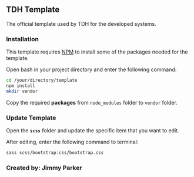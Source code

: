 ## TDH Template
The official template used by TDH for the developed systems.

### Installation

This template requires [NPM](https://nodejs.org/en/) to install some of the packages needed for the template.

Open bash in your project directory and enter the following command:

```bash
cd /your/directory/template
npm install
mkdir vendor
```
Copy the required **packages** from ``node_modules`` folder to ``vendor`` folder.

### Update Template

Open the **``scss``** folder and update the specific item that you want to edit.

After editing, enter the following command to terminal:

```bash
sass scss/bootstrap:css/bootstrap.css
```

 
### Created by: Jimmy Parker